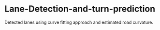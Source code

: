 # Lane-Detection-and-turn-prediction
Detected lanes using curve fitting approach and estimated road curvature.
